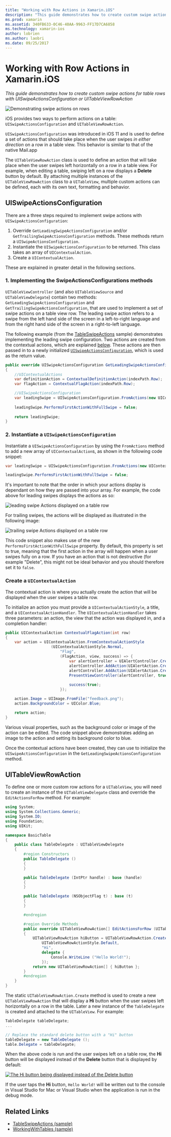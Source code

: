 ```yaml
---
title: "Working with Row Actions in Xamarin.iOS"
description: "This guide demonstrates how to create custom swipe actions for table rows with UISwipeActionsConfiguration or UITableViewRowAction"
ms.prod: xamarin
ms.assetid: 340FB633-0C46-40AA-9963-FF17D7CA6858
ms.technology: xamarin-ios
author: lobrien
ms.author: laobri
ms.date: 09/25/2017
---
```


# Working with Row Actions in Xamarin.iOS

_This guide demonstrates how to create custom swipe actions for table rows with UISwipeActionsConfiguration or UITableViewRowAction_

![Demonstrating swipe actions on rows](row-action-images/action02.png)

iOS provides two ways to perform actions on a table: `UISwipeActionsConfiguration`
and `UITableViewRowAction`.

`UISwipeActionsConfiguration` was introduced in iOS 11 and is used to define a set of actions that should take place when the user swipes _in either direction_ on a row in a table view. This behavior is similar to that of the native Mail.app 

The `UITableViewRowAction` class is used to define an action that will take
place when the user swipes left horizontally on a row in a table view.
For example, when editing a table, swiping left on a row displays a **Delete**
button by default. By attaching multiple instances of the `UITableViewRowAction`
class to a `UITableView`, multiple custom actions can be defined, each with its
own text, formatting and behavior.


## UISwipeActionsConfiguration

There are a three steps required to implement swipe actions with `UISwipeActionsConfiguration`:

1. Override `GetLeadingSwipeActionsConfiguration` and/or `GetTrailingSwipeActionsConfiguration` methods. These methods return a `UISwipeActionsConfiguration`. 
2. Instantiate the `UISwipeActionsConfiguration` to be returned. This class takes an array of `UIContextualAction`.
3. Create a `UIContextualAction`.

These are explained in greater detail in the following sections.

### 1. Implementing the SwipeActionsConfigurations methods

`UITableViewController` (and also `UITableViewSource` and `UITableViewDelegate`) contain two methods: `GetLeadingSwipeActionsConfiguration` and `GetTrailingSwipeActionsConfiguration`, that are used to implement a set of swipe actions on a table view row. The leading swipe action refers to a swipe from the left hand side of the screen in a left-to-right language and from the right hand side of the screen in a right-to-left language. 

The following example (from the [TableSwipeActions](https://docs.microsoft.com/samples/xamarin/ios-samples/tableswipeactions) sample) demonstrates implementing the leading swipe configuration. Two actions are created from the contextual actions, which are explained [below](#create-uicontextualaction). These actions are then passed in to a newly initialized [`UISwipeActionsConfiguration`](#create-uiswipeactionsconfigurations), which is used as the return value.


```csharp
public override UISwipeActionsConfiguration GetLeadingSwipeActionsConfiguration(UITableView tableView, NSIndexPath indexPath)
{
	//UIContextualActions
	var definitionAction = ContextualDefinitionAction(indexPath.Row);
	var flagAction = ContextualFlagAction(indexPath.Row);

	//UISwipeActionsConfiguration
	var leadingSwipe = UISwipeActionsConfiguration.FromActions(new UIContextualAction[] { flagAction, definitionAction });
	
	leadingSwipe.PerformsFirstActionWithFullSwipe = false;
	
	return leadingSwipe;
}  
```

<a name="create-uiswipeactionsconfigurations" />

### 2. Instantiate a `UISwipeActionsConfiguration`

Instantiate a `UISwipeActionsConfiguration` by using the `FromActions` method to add a new array of `UIContextualAction`s, as shown in the following code snippet:

```csharp
var leadingSwipe = UISwipeActionsConfiguration.FromActions(new UIContextualAction[] { flagAction, definitionAction })

leadingSwipe.PerformsFirstActionWithFullSwipe = false;
```

It's important to note that the order in which your actions display is dependant on how they are passed into your array. For example, the code above for leading swipes displays the actions as so:

![leading swipe Actions displayed on a table row](row-action-images/action03.png)

For trailing swipes, the actions will be displayed as illustrated in the following image:

![trailing swipe Actions displayed on a table row](row-action-images/action04.png)

This code snippet also makes use of the new `PerformsFirstActionWithFullSwipe` property. By default, this property is set to true, meaning that the first action in the array will happen when a user swipes fully on a row. If you have an action that is not destructive (for example "Delete", this might not be ideal behavior and you should therefore set it to `false`.

<a name="create-uicontextualaction" />

### Create a `UIContextualAction`

The contextual action is where you actually create the action that will be displayed when the user swipes a table row.

To initialize an action you must provide a `UIContextualActionStyle`, a title, and a `UIContextualActionHandler`. The `UIContextualActionHandler` takes three parameters: an action, the view that the action was displayed in, and a completion handler:

```csharp
public UIContextualAction ContextualFlagAction(int row)
{
	var action = UIContextualAction.FromContextualActionStyle
					(UIContextualActionStyle.Normal,
						"Flag",
						(FlagAction, view, success) => {
							var alertController = UIAlertController.Create($"Report {words[row]}?", "", UIAlertControllerStyle.Alert);
							alertController.AddAction(UIAlertAction.Create("Cancel", UIAlertActionStyle.Cancel, null)); 
							alertController.AddAction(UIAlertAction.Create("Yes", UIAlertActionStyle.Destructive, null));
							PresentViewController(alertController, true, null);
							
							success(true);
						});

	action.Image = UIImage.FromFile("feedback.png");
	action.BackgroundColor = UIColor.Blue;

	return action;
}
```

Various visual properties, such as the background color or image of the action can be edited. The code snippet above demonstrates adding an image to the action and setting its background color to blue.

Once the contextual actions have been created, they can use to initialize the `UISwipeActionsConfiguration` in the `GetLeadingSwipeActionsConfiguration` method.

## UITableViewRowAction

To define one or more custom row actions for a `UITableView`, you will need to
create an instance of the `UITableViewDelegate` class and override the 
`EditActionsForRow` method. For example:

```csharp
using System;
using System.Collections.Generic;
using System.IO;
using Foundation;
using UIKit;

namespace BasicTable
{
	public class TableDelegate : UITableViewDelegate
	{
		#region Constructors
		public TableDelegate ()
		{
		}

		public TableDelegate (IntPtr handle) : base (handle)
		{
		}

		public TableDelegate (NSObjectFlag t) : base (t)
		{
		}

		#endregion

		#region Override Methods
		public override UITableViewRowAction[] EditActionsForRow (UITableView tableView, NSIndexPath indexPath)
		{
			UITableViewRowAction hiButton = UITableViewRowAction.Create (
				UITableViewRowActionStyle.Default,
				"Hi",
				delegate {
					Console.WriteLine ("Hello World!");
				});
			return new UITableViewRowAction[] { hiButton };
		}
		#endregion
	}
}
```

The static `UITableViewRowAction.Create` method is used to create a new
`UITableViewRowAction` that will display a **Hi** button when the user swipes
left horizontally on a row in the table. Later a new instance of the `TableDelegate`
is created and attached to the `UITableView`. For example:

```csharp
TableDelegate tableDelegate;
...

// Replace the standard delete button with a "Hi" button
tableDelegate = new TableDelegate ();
table.Delegate = tableDelegate;

```

When the above code is run and the user swipes left on a table row,
the **Hi** button will be displayed instead of the **Delete** button that is displayed by default:

[![](row-action-images/action01.png "The Hi button being displayed instead of the Delete button")](row-action-images/action01.png#lightbox)

If the user taps the **Hi** button, `Hello World!` will be written out to the
console in Visual Studio for Mac or Visual Studio when the application is run in the debug mode.



## Related Links

- [TableSwipeActions (sample)](https://docs.microsoft.com/samples/xamarin/ios-samples/tableswipeactions)
- [WorkingWithTables (sample)](https://docs.microsoft.com/samples/xamarin/ios-samples/workingwithtables)
